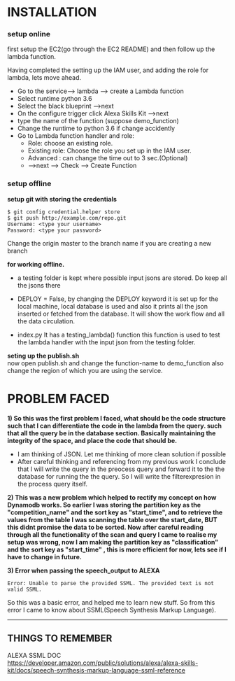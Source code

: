 # INSTALLATION

### setup online

first setup the EC2(go through the EC2 README) and then follow up the lambda function.

Having completed the setting up the IAM user, and adding the role for lambda, lets move ahead.

* Go to the service--> lambda --> create a Lambda function
* Select runtime python 3.6
* Select the black blueprint -->next
* On the configure trigger click Alexa Skills Kit -->next
* type the name of the function (suppose demo_function)
* Change the runtime to python 3.6 if change accidently 
* Go to Lambda function handler and role:
	- Role: choose an existing role.
	- Existing role: Choose the role you set up in the IAM user.
	- Advanced : can change the time out to 3 sec.(Optional)
	- -->next --> Check --> Create Function

### setup offline

**setup git with storing the credentials**

```
$ git config credential.helper store
$ git push http://example.com/repo.git
Username: <type your username>
Password: <type your password>
```  
Change the origin master to the branch name if you are creating a new branch  


**for working offline.**

* a testing folder is kept where possible input jsons are stored. Do keep all the jsons there

* DEPLOY = False, by changing the DEPLOY keyword it is set up for the local machine, local database is used and also it prints all the json inserted or fetched from the database. It will show the work flow and all the data circulation.

* index.py
It has a testing_lambda() function this function is used to test the lambda handler with the input json from the testing folder.  

**seting up the publish.sh**  
now open publish.sh and change the function-name to demo_function also change the region of which you are using the service.

# PROBLEM FACED

**1) So this was the first problem I faced, what should be the code structure such that I can differentiate the code in the lambda from the query. such that all the query be in the database section. Basically maintaining the integrity of the space, and place the code that should be.**  

* I am thinking of JSON. Let me thinking of more clean solution if possible  
* After careful thinking and referencing from my previous work I conclude that I will write the query in the preocess query and forward it to the the database for running the the query. So I will write the filterexpresion in the process query itself.


**2) This was a new problem which helped to rectify my concept on how Dynamodb works. So earlier I was storing the partition key as the "competition_name" and the sort key as "start_time", and to retrieve the values from the table I was scanning the table over the start_date, BUT this didnt promise the data to be sorted. Now after careful reading through all the functionality of the scan and query I came to realise my setup was wrong, now I am making the partition key as "classification" and the sort key as "start_time" , this is more efficient for now, lets see if I have to change in future.**

**3) Error when passing the speech_output to ALEXA**

```Error: Unable to parse the provided SSML. The provided text is not valid SSML.```

So this was a basic error, and helped me to learn new stuff. So from this error I came to know about SSML(Speech Synthesis Markup Language).


___

## THINGS TO REMEMBER

ALEXA SSML DOC  
https://developer.amazon.com/public/solutions/alexa/alexa-skills-kit/docs/speech-synthesis-markup-language-ssml-reference
